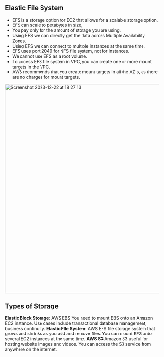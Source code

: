 ## Elastic File System
- EFS is a storage option for EC2 that allows for a scalable storage option.
- EFS can scale to petabytes in size,
- You pay only for the amount of storage you are using.
- Using EFS we can directly get the data across Multiple Availability Zones.
- Using EFS we can connect to multiple instances at the same time.
- EFS uses port 2049 for NFS file system, not for instances.
- We cannot use EFS as a root volume.
- To access EFS file system in VPC, you can create one or more mount targets in the VPC.
- AWS recommends that you create mount targets in all the AZ's, as there are no charges for mount targets.

<img width="684" alt="Screenshot 2023-12-22 at 18 27 13" src="https://github.com/KarthikSappidi/AWS-NOTES/assets/138702639/78f0285e-6cbd-45da-a61a-f0361c4731a0">

## Types of Storage
**Elastic Block Storage**: AWS EBS You need to mount EBS onto an Amazon EC2 instance. Use cases include transactional database management, business continuity.
**Elastic FIle System**: AWS EFS file storage system that grows and shrinks as you add and remove files. You can mount EFS onto several EC2 instances at the same time.
**AWS S3**:Amazon S3 useful for hosting website images and videos. You can access the S3 service from anywhere on the internet.

